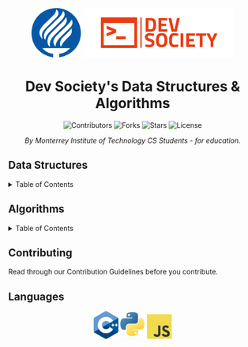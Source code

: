 <!-- MAIN INFO -->
<div align="center">
  <!-- Title: -->
  <img src="images/logo-tec.svg" height="100">
  <img src="images/logo-devsociety.png" height="100">

  <h1>Dev Society's Data Structures & Algorithms</h1>

  <!-- Labels & Badges -->
  <img src="https://img.shields.io/github/contributors/Dev-Society-CCM/DevSociety-DataStructures-Algorithms.svg?style=for-the-badge" height="20" alt="Contributors">

  <img src="https://img.shields.io/github/forks/Dev-Society-CCM/DevSociety-DataStructures-Algorithms.svg?style=for-the-badge" height="20" alt="Forks">

  <img src="https://img.shields.io/github/stars/Dev-Society-CCM/DevSociety-DataStructures-Algorithms.svg?style=for-the-badge" height="20" alt="Stars">

  <img src="https://img.shields.io/github/license/Dev-Society-CCM/DevSociety-DataStructures-Algorithms.svg?style=for-the-badge" height="20" alt="License">

  <!-- Short description: -->
  <p><i>By Monterrey Institute of Technology CS Students - for education.</i></p>
</div>

<!-- DIRECTORY -->
<h2>Data Structures</h2>
<details>
  <summary>Table of Contents</summary>
  <ol>
    <li><a href="dataStructures/linkedList">Linked List</a></li>
    <li><a href="dataStructures/stack">Stack</a></li>
    <li><a href="dataStructures/queue">Queue</a></li>
    <li><a href="dataStructures/hashTable">Hash Table</a></li>
    <li><a href="dataStructures/heap">Heap</a></li>
    <li><a href="dataStructures/trie">Trie</a></li>
    <li><a href="dataStructures/tree">Tree</a></li>
    <li><a href="dataStructures/graph">Graph</a></li>
  </ol>
</details>

<h2>Algorithms</h2>
<details>
  <summary>Table of Contents</summary>
  <ol>
    <li><a href="algorithms/mathematical">Mathematical</a></li>
    <li><a href="algorithms/sorting">Sorting</a></li>
    <li><a href="algorithms/searching">Searching</a></li>
    <li><a href="algorithms/stringProcessing">String Processing</a></li>
    <li><a href="algorithms/geometric">Geometric</a></li>
    <li><a href="algorithms/graph">Graph</a></li>
    <li><a href="algorithms/compression">Compression</a></li>
    <li><a href="algorithms/encryption">Encryption</a></li>
  </ol>
</details>

<!-- Contributing -->
<h2>Contributing</h2>
<p>Read through our Contribution Guidelines before you contribute.</p>

<!-- Languages -->
<h2>Languages</h2>
<div align="center">
  <img src="images/logo-cpp.png" width="50">
  <img src="images/logo-python.png" width="50">
  <img src="images/logo-javascript.png" width="50">
</div>
